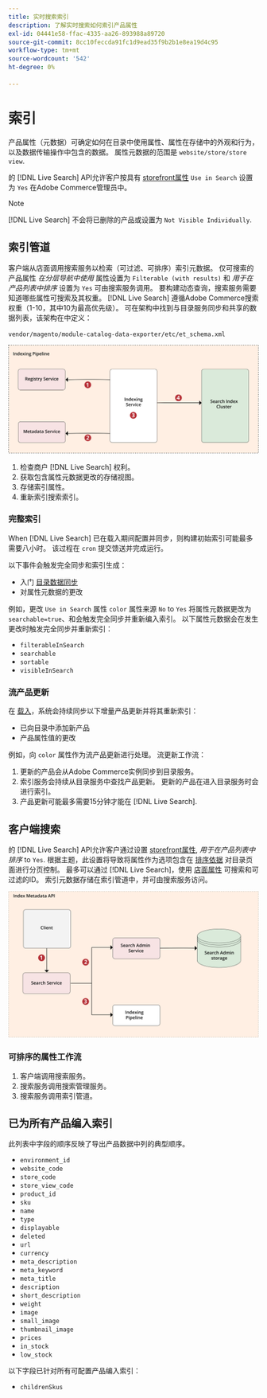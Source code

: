 ```yaml
---
title: 实时搜索索引
description: 了解实时搜索如何索引产品属性
exl-id: 04441e58-ffac-4335-aa26-893988a89720
source-git-commit: 8cc10feccda91fc1d9ead35f9b2b1e8ea19d4c95
workflow-type: tm+mt
source-wordcount: '542'
ht-degree: 0%

---
```


# 索引

产品属性（元数据）可确定如何在目录中使用属性、属性在存储中的外观和行为，以及数据传输操作中包含的数据。 属性元数据的范围是 `website/store/store view`.

的 [!DNL Live Search] API允许客户按具有 [storefront属性](https://docs.magento.com/user-guide/stores/attributes-product.html) `Use in Search` 设置为 `Yes` 在Adobe Commerce管理员中。

>[!NOTE]
>
>[!DNL Live Search] 不会将已删除的产品或设置为 `Not Visible Individually`.

## 索引管道

客户端从店面调用搜索服务以检索（可过滤、可排序）索引元数据。 仅可搜索的产品属性 *在分层导航中使用* 属性设置为 `Filterable (with results)` 和 *用于在产品列表中排序* 设置为 `Yes` 可由搜索服务调用。
要构建动态查询，搜索服务需要知道哪些属性可搜索及其权重。 [!DNL Live Search] 遵循Adobe Commerce搜索权重（1-10，其中10为最高优先级）。 可在架构中找到与目录服务同步和共享的数据列表，该架构在中定义：

`vendor/magento/module-catalog-data-exporter/etc/et_schema.xml`

![[!DNL Live Search] 索引客户端搜索图](assets/indexing-pipeline.svg)

1. 检查商户 [!DNL Live Search] 权利。
1. 获取包含属性元数据更改的存储视图。
1. 存储索引属性。
1. 重新索引搜索索引。

### 完整索引

When [!DNL Live Search] 已在载入期间配置并同步，则构建初始索引可能最多需要八小时。 该过程在 `cron` 提交馈送并完成运行。

以下事件会触发完全同步和索引生成：

* 入门 [目录数据同步](install.md#synchronize-catalog-data)
* 对属性元数据的更改

例如，更改 `Use in Search` 属性 `color` 属性来源 `No` to `Yes` 将属性元数据更改为 `searchable=true`、和会触发完全同步并重新编入索引。 以下属性元数据会在发生更改时触发完全同步并重新索引：

* `filterableInSearch`
* `searchable`
* `sortable`
* `visibleInSearch`

### 流产品更新

在 [载入](install.md#synchronize-catalog-data)，系统会持续同步以下增量产品更新并将其重新索引：

* 已向目录中添加新产品
* 产品属性值的更改

例如，向 `color` 属性作为流产品更新进行处理。
流更新工作流：

1. 更新的产品会从Adobe Commerce实例同步到目录服务。
1. 索引服务会持续从目录服务中查找产品更新。 更新的产品在进入目录服务时会进行索引。
1. 产品更新可能最多需要15分钟才能在 [!DNL Live Search].

## 客户端搜索

的 [!DNL Live Search] API允许客户通过设置 [storefront属性](https://docs.magento.com/user-guide/catalog/product-attributes.html), *用于在产品列表中排序* to `Yes`. 根据主题，此设置将导致将属性作为选项包含在 [排序依据](https://docs.magento.com/user-guide/catalog/navigation.html) 对目录页面进行分页控制。 最多可以通过 [!DNL Live Search]，使用 [店面属性](https://docs.magento.com/user-guide/stores/attributes-product.html) 可搜索和可过滤的ID。
索引元数据存储在索引管道中，并可由搜索服务访问。

![[!DNL Live Search] 索引元数据API图](assets/index-metadata-api.svg)

### 可排序的属性工作流

1. 客户端调用搜索服务。
1. 搜索服务调用搜索管理服务。
1. 搜索服务调用索引管道。

## 已为所有产品编入索引

此列表中字段的顺序反映了导出产品数据中列的典型顺序。

* `environment_id`
* `website_code`
* `store_code`
* `store_view_code`
* `product_id`
* `sku`
* `name`
* `type`
* `displayable`
* `deleted`
* `url`
* `currency`
* `meta_description`
* `meta_keyword`
* `meta_title`
* `description`
* `short_description`
* `weight`
* `image`
* `small_image`
* `thumbnail_image`
* `prices`
* `in_stock`
* `low_stock`

以下字段已针对所有可配置产品编入索引：

* `childrenSkus`
